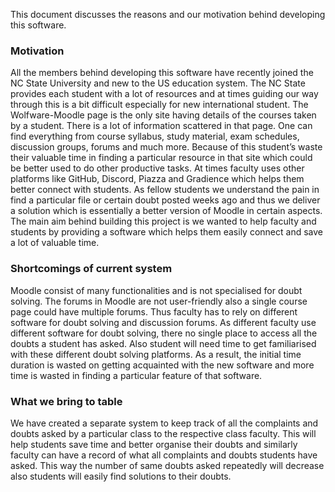This document discusses the reasons and our motivation behind developing this software.

### Motivation
All the members behind developing this software have recently joined the NC State University and new to the US education system. 
The NC State provides each student with a lot of resources and at times guiding our way through this is a bit difficult especially for new international student.
The Wolfware-Moodle page is the only site having details of the courses taken by a student. There is a lot of information scattered in that page.
One can find everything from course syllabus, study material, exam schedules, discussion groups, forums and much more. 
Because of this student’s waste their valuable time in finding a particular resource in that site which could be better used to do other productive tasks.
At times faculty uses other platforms like GitHub, Discord, Piazza and Gradience which helps them better connect with students.
As fellow students we understand the pain in find a particular file or certain doubt posted weeks ago and thus we deliver a solution which is essentially a better version of Moodle in certain aspects.
The main aim behind building this project is we wanted to help faculty and students by providing a software which helps them easily connect and save a lot of valuable time.

### Shortcomings of current system
Moodle consist of many functionalities and is not specialised for doubt solving.
The forums in Moodle are not user-friendly also a single course page could have multiple forums.
Thus faculty has to rely on different software for doubt solving and discussion forums.
As different faculty use different software for doubt solving, there no single place to access all the doubts a student has asked.
Also student will need time to get familiarised with these different doubt solving platforms.
As a result, the initial time duration is wasted on getting acquainted with the new software and more time is wasted in finding a particular feature of that software. 


### What we bring to table
We have created a separate system to keep track of all the complaints and doubts asked by a particular class to the respective class faculty.
This will help students save time and better organise their doubts and similarly faculty can have a record of what all complaints and doubts students have asked.
This way the number of same doubts asked repeatedly will decrease also students will easily find solutions to their doubts.

